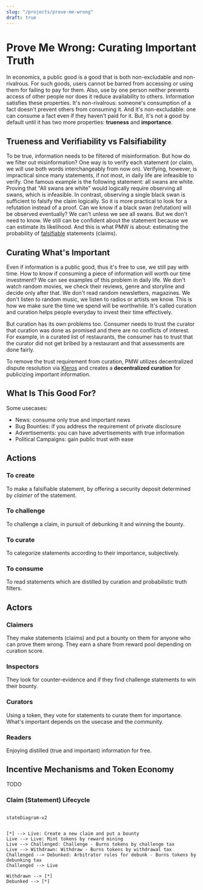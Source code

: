 ```yaml
---
slug: "/projects/prove-me-wrong"
draft: true
---
```


# <a name="PMW"></a> Prove Me Wrong: Curating Important Truth

In economics, a public good is a good that is both non-excludable and non-rivalrous. For such goods, users cannot be barred from accessing or using them for failing to pay for them. Also, use by one person neither prevents access of other people nor does it reduce availability to others. Information satisfies these properties. It's non-rivalrous: someone's consumption of a fact doesn't prevent others from consuming it. And it's non-excludable: one can consume a fact even if they haven't paid for it. But, it's not a good by default until it has two more properties: **trueness** and **importance**.

## Trueness and Verifiability vs Falsifiability

To be true, information needs to be filtered of misinformation. But how do we filter out misinformation? One way is to verify each statement (or claim, we will use both words interchangeably from now on). Verifying, however, is impractical since many statements, if not most, in daily life are infeasible to verify. One famous example is the following statement: all swans are white. Proving that "All swans are white" would logically require observing all swans, which is infeasible. In contrast, observing a single black swan is sufficient to falsify the claim logically. So it is more practical to look for a refutation instead of a proof. Can we know if a black swan (refutation) will be observed eventually? We can't unless we see all swans. But we don't need to know. We still can be confident about the statement because we can estimate its likelihood. And this is what PMW is about: estimating the probability of [falsifiable](https://en.wikipedia.org/wiki/Falsifiability) statements (claims).

## Curating What's Important

Even if information is a public good, thus it's free to use, we still pay with time. How to know if consuming a piece of information will worth our time investment? We can see examples of this problem in daily life. We don't watch random movies, we check their reviews, genre and storyline and decide only after that. We don't read random newsletters, magazines. We don't listen to random music, we listen to radios or artists we know. This is how we make sure the time we spend will be worthwhile. It's called curation and curation helps people everyday to invest their time effectively.

But curation has its own problems too. Consumer needs to trust the curator that curation was done as promised and there are no conflicts of interest. For example, in a curated list of restaurants, the consumer has to trust that the curator did not get bribed by a restaurant and that assessments are done fairly.

To remove the trust requirement from curation, PMW utilizes decentralized dispute resolution via [Kleros](https://kleros.io) and creates a **decentralized curation** for publicizing important information.

## What Is This Good For?

Some usecases:

- News: consume only true and important news
- Bug Bounties: if you address the requirement of private disclosure
- Advertisements: you can have advertisements with true information
- Political Campaigns: gain public trust with ease

## Actions

### To create

To make a falsifiable statement, by offering a security deposit determined by *claimer* of the statement.

### To challenge

To challenge a claim, in pursuit of debunking it and winning the bounty. 

### To curate

To categorize statements according to their importance, subjectively.

### To consume

To read statements which are distilled by curation and probabilistic truth filters.

## Actors

### Claimers

They make statements (claims) and put a bounty on them for anyone who can prove them wrong. They earn a share from reward pool depending on curation score.

### Inspectors

They look for counter-evidence and if they find challenge statements to win their bounty.

### Curators

Using a token, they vote for statements to curate them for importance. What's important depends on the usecase and the community.

### Readers

Enjoying distilled (true and important) information for free.

## Incentive Mechanisms and Token Economy

TODO

### Claim (Statement) Lifecycle

```mermaid

stateDiagram-v2


[*] --> Live: Create a new claim and put a bounty
Live --> Live: Mint tokens by reward mining
Live --> Challenged: Challenge - Burns tokens by challenge tax
Live --> Withdrawn: Withdraw - Burns tokens by withdrawal tax
Challenged --> Debunked: Arbitrator rules for debunk - Burns tokens by debunking tax
Challenged --> Live

Withdrawn --> [*]
Debunked --> [*]

```
